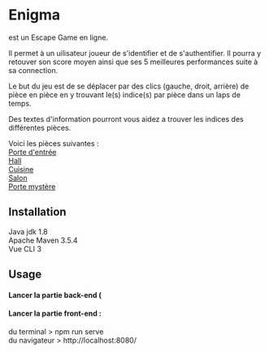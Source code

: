 # Enigma

est un Escape Game en ligne.

Il permet à un uilisateur joueur de s'identifier et de s'authentifier.
Il pourra y retouver son score moyen ainsi que ses 5 meilleures performances
suite à sa connection.

Le but du jeu est de se déplacer par des clics (gauche, droit, arrière) 
de pièce en pièce en y trouvant le(s) indice(s) par pièce dans un laps de
temps.

Des textes d'information pourront vous aidez a trouver les indices des différentes pièces.

Voici les pièces suivantes :  
[Porte d'entrée](https://imgur.com/juwrHV3)  
[Hall](https://imgur.com/48qourp)  
[Cuisine](https://imgur.com/wXUH39E)  
[Salon](https://imgur.com/qGF7Iuu)  
[Porte mystère](https://imgur.com/B9YEXdm)  


## Installation

Java jdk 1.8  
Apache Maven 3.5.4  
Vue CLI 3  

## Usage

#### Lancer la partie back-end (  

#### Lancer la partie front-end :  
du terminal > npm run serve  
du navigateur >  http://localhost:8080/  


  


